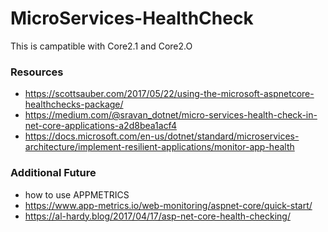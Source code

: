 # MicroServices-HealthCheck
  This is campatible with Core2.1 and Core2.O
  
### Resources
* https://scottsauber.com/2017/05/22/using-the-microsoft-aspnetcore-healthchecks-package/
* https://medium.com/@sravan_dotnet/micro-services-health-check-in-net-core-applications-a2d8bea1acf4
* https://docs.microsoft.com/en-us/dotnet/standard/microservices-architecture/implement-resilient-applications/monitor-app-health

### Additional Future
* how to use APPMETRICS
* https://www.app-metrics.io/web-monitoring/aspnet-core/quick-start/
* https://al-hardy.blog/2017/04/17/asp-net-core-health-checking/

